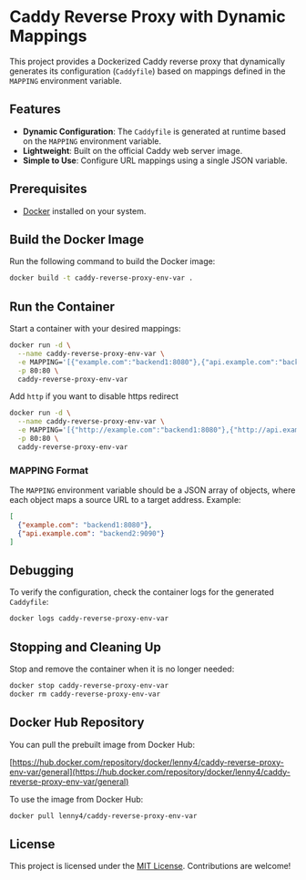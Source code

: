 # Caddy Reverse Proxy with Dynamic Mappings

This project provides a Dockerized Caddy reverse proxy that dynamically generates its configuration (`Caddyfile`) based on mappings defined in the `MAPPING` environment variable.

## Features
- **Dynamic Configuration**: The `Caddyfile` is generated at runtime based on the `MAPPING` environment variable.
- **Lightweight**: Built on the official Caddy web server image.
- **Simple to Use**: Configure URL mappings using a single JSON variable.

## Prerequisites
- [Docker](https://www.docker.com/) installed on your system.

## Build the Docker Image
Run the following command to build the Docker image:

```bash
docker build -t caddy-reverse-proxy-env-var .
```

## Run the Container
Start a container with your desired mappings:

```bash
docker run -d \
  --name caddy-reverse-proxy-env-var \
  -e MAPPING='[{"example.com":"backend1:8080"},{"api.example.com":"backend2:9090"}]' \
  -p 80:80 \
  caddy-reverse-proxy-env-var
```

Add `http` if you want to disable https redirect

```bash
docker run -d \
  --name caddy-reverse-proxy-env-var \
  -e MAPPING='[{"http://example.com":"backend1:8080"},{"http://api.example.com":"backend2:9090"}]' \
  -p 80:80 \
  caddy-reverse-proxy-env-var
```

### MAPPING Format
The `MAPPING` environment variable should be a JSON array of objects, where each object maps a source URL to a target address. Example:

```json
[
  {"example.com": "backend1:8080"},
  {"api.example.com": "backend2:9090"}
]
```

## Debugging
To verify the configuration, check the container logs for the generated `Caddyfile`:

```bash
docker logs caddy-reverse-proxy-env-var
```

## Stopping and Cleaning Up
Stop and remove the container when it is no longer needed:

```bash
docker stop caddy-reverse-proxy-env-var
docker rm caddy-reverse-proxy-env-var
```

## Docker Hub Repository
You can pull the prebuilt image from Docker Hub:

[https://hub.docker.com/repository/docker/lenny4/caddy-reverse-proxy-env-var/general](https://hub.docker.com/repository/docker/lenny4/caddy-reverse-proxy-env-var/general)

To use the image from Docker Hub:

```bash
docker pull lenny4/caddy-reverse-proxy-env-var
```

## License
This project is licensed under the [MIT License](LICENSE). Contributions are welcome!
